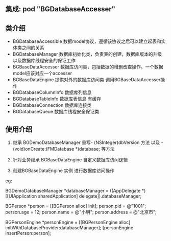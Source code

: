 ## 集成: pod "BGDatabaseAccesser"
## 类介绍
- BGDatabaseAccessible 数据model协议，遵循该协议之后可以建立起表和实体类之间的关系
- BGDatabaseManager  数据库初始化类，负责表的创建，数据库版本的升级以及数据库线程安全的保证工作
- BGBaseDataAccesser 数据库访问类，包括数据的增删改查操作。一个数据model应该对应一个accesser
- BGBaseDataEngine    提供对外的数据库访问类 调用BGBaseDataAccesser操作
- BGDatabaseColumnInfo  数据库列信息
- BGDatabaseTableInfo  数据库表信息 有缓存
- BGDatabaseConnection    数据库连接类
- BGDatabaseQueue   数据库线程安全保证类

## 使用介绍

1. 继承 BGDemoDatabaseManager  重写- (NSInteger)dbVersion 方法 以及 - (void)onCreate:(FMDatabase *)database; 等方法 
2. 针对业务继承 BGBaseDataEngine 自定义数据库访问逻辑

3. 创建BGBaseDataEngine 实例 进行数据库访问操作

eg:

BGDemoDatabaseManager *databaseManager = ((AppDelegate *)[[UIApplication sharedApplication] delegate]).databaseManager;

BGPerson *person = [[BGPerson alloc] init];
person.pid = @"1001";
person.age = 12;
person.name = @"小明";
person.address = @"北京市";

BGPersonEngine *personEngine = [[BGPersonEngine alloc] initWithDatabaseProvider:databaseManager];
[personEngine insertPerson:person];


